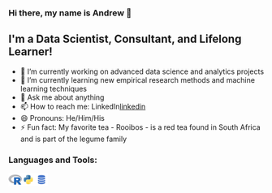 ### Hi there, my name is Andrew 👋

## I'm a Data Scientist, Consultant, and Lifelong Learner!
- 🔭 I’m currently working on advanced data science and analytics projects
- 🌱 I’m currently learning new empirical research methods and machine learning techniques 
- 💬 Ask me about anything
- 📫 How to reach me: LinkedIn[linkedin]
- 😄 Pronouns: He/Him/His
- ⚡ Fun fact: My favorite tea - Rooibos - is a red tea found in South Africa and is part of the legume family

### Languages and Tools:
[<img align="left" alt="python" width="26px" src="https://raw.githubusercontent.com/github/explore/80688e429a7d4ef2fca1e82350fe8e3517d3494d/topics/r/r.png" />][linkedin]
[<img align="left" alt="python" width="26px" src="https://raw.githubusercontent.com/github/explore/80688e429a7d4ef2fca1e82350fe8e3517d3494d/topics/python/python.png" />][linkedin]
[<img align="left" alt="SQL" width="26px" src="https://raw.githubusercontent.com/github/explore/80688e429a7d4ef2fca1e82350fe8e3517d3494d/topics/sql/sql.png" />][linkedin]

[linkedin]: https://www.linkedin.com/in/borowick-andrew/
